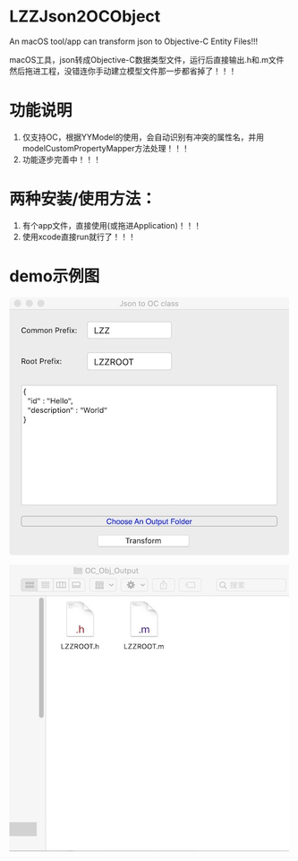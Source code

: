 # LZZJson2OCObject
An macOS tool/app can transform json to Objective-C Entity Files!!!

macOS工具，json转成Objective-C数据类型文件，运行后直接输出.h和.m文件然后拖进工程，没错连你手动建立模型文件那一步都省掉了！！！



# 功能说明

1. 仅支持OC，根据YYModel的使用，会自动识别有冲突的属性名，并用modelCustomPropertyMapper方法处理！！！
2. 功能逐步完善中！！！



# 两种安装/使用方法：

1. 有个app文件，直接使用(或拖进Application)！！！
2. 使用xcode直接run就行了！！！





# demo示例图



![](https://raw.githubusercontent.com/luzizheng/LZZJson2OCObject/master/img/a.jpg)



![](https://raw.githubusercontent.com/luzizheng/LZZJson2OCObject/master/img/b.jpg)

